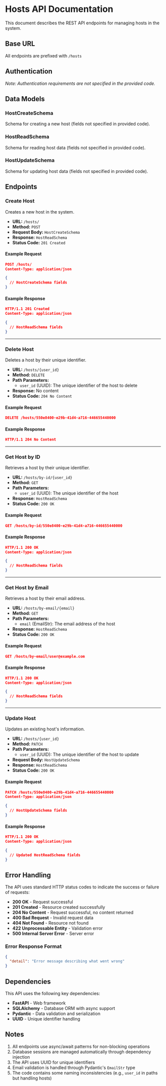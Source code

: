 # Hosts API Documentation

This document describes the REST API endpoints for managing hosts in the system.

## Base URL
All endpoints are prefixed with `/hosts`

## Authentication
*Note: Authentication requirements are not specified in the provided code.*

## Data Models

### HostCreateSchema
Schema for creating a new host (fields not specified in provided code).

### HostReadSchema
Schema for reading host data (fields not specified in provided code).

### HostUpdateSchema
Schema for updating host data (fields not specified in provided code).

## Endpoints

### Create Host
Creates a new host in the system.

- **URL:** `/hosts/`
- **Method:** `POST`
- **Request Body:** `HostCreateSchema`
- **Response:** `HostReadSchema`
- **Status Code:** `201 Created`

#### Example Request
```json
POST /hosts/
Content-Type: application/json

{
  // HostCreateSchema fields
}
```

#### Example Response
```json
HTTP/1.1 201 Created
Content-Type: application/json

{
  // HostReadSchema fields
}
```

---

### Delete Host
Deletes a host by their unique identifier.

- **URL:** `/hosts/{user_id}`
- **Method:** `DELETE`
- **Path Parameters:**
  - `user_id` (UUID): The unique identifier of the host to delete
- **Response:** No content
- **Status Code:** `204 No Content`

#### Example Request
```json
DELETE /hosts/550e8400-e29b-41d4-a716-446655440000
```

#### Example Response
```json
HTTP/1.1 204 No Content
```

---

### Get Host by ID
Retrieves a host by their unique identifier.

- **URL:** `/hosts/by-id/{user_id}`
- **Method:** `GET`
- **Path Parameters:**
  - `user_id` (UUID): The unique identifier of the host
- **Response:** `HostReadSchema`
- **Status Code:** `200 OK`

#### Example Request
```json
GET /hosts/by-id/550e8400-e29b-41d4-a716-446655440000
```

#### Example Response
```json
HTTP/1.1 200 OK
Content-Type: application/json

{
  // HostReadSchema fields
}
```

---

### Get Host by Email
Retrieves a host by their email address.

- **URL:** `/hosts/by-email/{email}`
- **Method:** `GET`
- **Path Parameters:**
  - `email` (EmailStr): The email address of the host
- **Response:** `HostReadSchema`
- **Status Code:** `200 OK`

#### Example Request
```json
GET /hosts/by-email/user@example.com
```

#### Example Response
```json
HTTP/1.1 200 OK
Content-Type: application/json

{
  // HostReadSchema fields
}
```

---

### Update Host
Updates an existing host's information.

- **URL:** `/hosts/{user_id}`
- **Method:** `PATCH`
- **Path Parameters:**
  - `user_id` (UUID): The unique identifier of the host to update
- **Request Body:** `HostUpdateSchema`
- **Response:** `HostReadSchema`
- **Status Code:** `200 OK`

#### Example Request
```json
PATCH /hosts/550e8400-e29b-41d4-a716-446655440000
Content-Type: application/json

{
  // HostUpdateSchema fields
}
```

#### Example Response
```json
HTTP/1.1 200 OK
Content-Type: application/json

{
  // Updated HostReadSchema fields
}
```

## Error Handling

The API uses standard HTTP status codes to indicate the success or failure of requests:

- **200 OK** - Request successful
- **201 Created** - Resource created successfully
- **204 No Content** - Request successful, no content returned
- **400 Bad Request** - Invalid request data
- **404 Not Found** - Resource not found
- **422 Unprocessable Entity** - Validation error
- **500 Internal Server Error** - Server error

### Error Response Format
```json
{
  "detail": "Error message describing what went wrong"
}
```

## Dependencies

This API uses the following key dependencies:

- **FastAPI** - Web framework
- **SQLAlchemy** - Database ORM with async support
- **Pydantic** - Data validation and serialization
- **UUID** - Unique identifier handling

## Notes

1. All endpoints use async/await patterns for non-blocking operations
2. Database sessions are managed automatically through dependency injection
3. The API uses UUID for unique identifiers
4. Email validation is handled through Pydantic's `EmailStr` type
5. The code contains some naming inconsistencies (e.g., `user_id` in paths but handling hosts)
